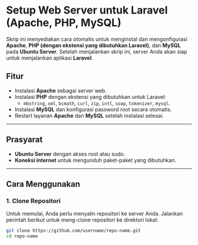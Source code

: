 # Setup Web Server untuk Laravel (Apache, PHP, MySQL)

Skrip ini menyediakan cara otomatis untuk menginstal dan mengonfigurasi **Apache**, **PHP (dengan ekstensi yang dibutuhkan Laravel)**, dan **MySQL** pada **Ubuntu Server**. Setelah menjalankan skrip ini, server Anda akan siap untuk menjalankan aplikasi **Laravel**.

## Fitur
- Instalasi **Apache** sebagai server web.
- Instalasi **PHP** dengan ekstensi yang dibutuhkan untuk Laravel:
  - `mbstring`, `xml`, `bcmath`, `curl`, `zip`, `intl`, `soap`, `tokenizer`, `mysql`.
- Instalasi **MySQL** dan konfigurasi password root secara otomatis.
- Restart layanan **Apache** dan **MySQL** setelah instalasi selesai.

---

## Prasyarat
- **Ubuntu Server** dengan akses root atau sudo.
- **Koneksi internet** untuk mengunduh paket-paket yang dibutuhkan.

---

## Cara Menggunakan

### 1. Clone Repositori

Untuk memulai, Anda perlu menyalin repositori ke server Anda. Jalankan perintah berikut untuk meng-clone repositori ke direktori lokal:

```bash
git clone https://github.com/username/repo-name.git
cd repo-name
